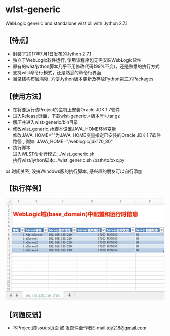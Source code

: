 # wlst-generic
WebLogic generic and standalone wlst cli with Jython 2.7.1

## 【特点】
- 封装了2017年7月1日发布的Jython 2.7.1
- 独立于WebLogic软件运行, 使用该程序包无需安装WebLogic软件
- 原有的wlst/jython脚本几乎不用修改代码(99%不变)，还是熟悉的执行方式
- 支持wlst命令行模式，还是熟悉的命令行界面
- 目录结构布局清晰, 方便Jython版本更新及存放Python第三方Packages


## 【使用方法】
- 在将要运行该Project的主机上安装Oracle JDK 1.7软件
- 进入Release页面，下载wlst-generic.<版本号>.tar.gz
- 解压并进入wlst-generic/bin目录
- 修改wlst_generic.sh脚本设置JAVA_HOME环境变量  
修改JAVA_HOME=""为JAVA_HOME变量指定已安装的Oracle JDK 1.7软件路径 , 例如: JAVA_HOME="/weblogic/jdk170_80"
- 执行脚本  
进入WLST命令行模式:  ./wlst_generic.sh  
执行wlst/jython脚本:  ./wlst_generic.sh  /path/to/xxx.py

ps.时间关系, 没搞Windows版的执行脚本, 感兴趣的朋友可以自行添加.

## 【执行样例】
![WebLogic域中Servers列表](https://github.com/tdy218/public-resources/blob/master/img/WLS_ServerList_Table.jpeg)

## 【问题反馈】
- 本Project的Issues页面 或 发邮件至作者E-mail <tdy218@gmail.com>
